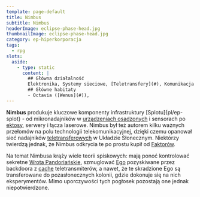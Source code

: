 ```yaml
---
template: page-default
title: Nimbus
subtitle: Nimbus
headerImage: eclipse-phase-head.jpg
thumbnailImage: eclipse-phase-head.jpg
category: ep-hiperkorporacja
tags:
  - rpg
slots:
  aside:
    - type: static
      content: |
        ## Główna działalność
        Elektronika, Systemy sieciowe, [Teletransfery](#), Komunikacja
        ## Główne habitaty
        - Octavia ([Wenus](#)), 
---
```

**Nimbus** produkuje kluczowe komponenty infrastruktury [Splotu]{pl/ep-splot} - od mikronadajników w [urządzeniach osadzonych](#) i sensorach po [ektosy](#), serwery i łącza laserowe. Nimbus był też autorem kilku ważnych przełomów na polu technologii telekomunikacyjnej, dzięki czemu opanował sieć nadajników [teletransferowych](#) w Układzie Słonecznym. Niektórzy twierdzą jednak, że Nimbus odkrycia te po prostu kupił od [Faktorów](#).

Na temat Nimbusa krąży wiele teorii spiskowych: mają ponoć kontrolować sekretne [Wrota Pandoriańskie](#), szmuglować [Ego](#) pozyskiwane przez backdoora z [cache](http://pl.wikipedia.org/wiki/Pami%C4%99%C4%87_podr%C4%99czna) teletransmiterów, a nawet, że te skradzione Ego są transferowane do pozasłonecznych kolonii, gdzie dokonuje się na nich eksperymentów. Mimo uporczywości tych pogłosek pozostają one jednak niepotwierdzone.
